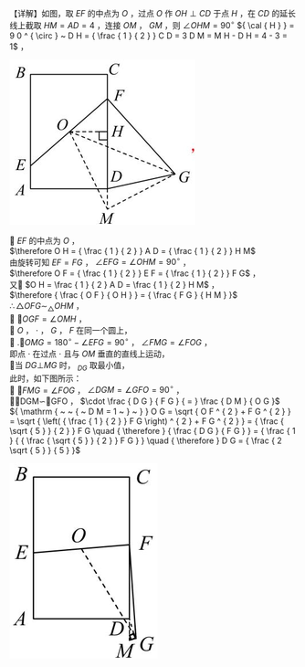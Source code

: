 【详解】如图，取 $E F$ 的中点为 $O$ ，过点 $O$ 作 $O H \perp C D$ 于点 $H$ ，在 $C D$ 的延长线上截取 $H M = A D = 4$ ，连接 $O M$ ， $G M$ ，则 $\angle O H M = 9 0 ^ { \circ }$ ${ \cal { H } } = 9 0 ^ { \circ } ~ D H = { \frac { 1 } { 2 } } C D = 3 D M = M H - D H = 4 - 3 = 1$ ，

![](<../../qs_image_DB/专题2-4_瓜豆轨最值模型：为什么我们喜欢手拉手（直线与曲线）（解析版）_/8687116ed737c713c5aadb9e7d3c182095023d279e07bd5e098621e0b0e44d04.jpg>)

 $E F$ 的中点为 $O$ ，  
$\therefore O H = { \frac { 1 } { 2 } } A D = { \frac { 1 } { 2 } } H M$   
由旋转可知 $E F = F G$ ， $\angle E F G = \angle O H M = 9 0 ^ { \circ }$ ，  
$\therefore O F = { \frac { 1 } { 2 } } E F = { \frac { 1 } { 2 } } F G$ ，  
又 $O H = \frac { 1 } { 2 } A D = \frac { 1 } { 2 } H M$ ，  
$\therefore { \frac { O F } { O H } } = { \frac { F G } { H M } }$   
$\therefore \triangle O F G \sim _ { \triangle } O H M$ ，  
 $\angle O G F = \angle O M H$ ，  
 $O$ ， $\cdot$ ， $G$ ， $F$ 在同一个圆上，  
 $. \angle O M G = 1 8 0 ^ { \circ } - \angle E F G = 9 0 ^ { \circ }$ ， $\angle F M G = \angle F O G$ ，  
即点 $\cdot$ 在过点 $\cdot$ 且与 $O M$ 垂直的直线上运动，  
当 $D G \bot M G$ 时， $_ { D G }$ 取最小值，  
此时，如下图所示：  
 $\angle F M G = \angle F O G$ ， $\angle D G M = \angle G F O = 9 0 ^ { \circ }$ ，  
DGM∽GFO ， $\cdot \frac { D G } { F G } { = } \frac { D M } { O G }$   
${ \mathrm { ~  ~ { ~ D M = 1 ~ } ~ } } O G = \sqrt { O F ^ { 2 } + F G ^ { 2 } } = \sqrt { \left( { \frac { 1 } { 2 } } F G \right) ^ { 2 } + F G ^ { 2 } } = { \frac { \sqrt { 5 } } { 2 } } F G \quad { \therefore } { \frac { D G } { F G } } = { \frac { 1 } { { \frac { \sqrt { 5 } } { 2 } } F G } } \quad { \therefore } D G = { \frac { 2 \sqrt { 5 } } { 5 } }$

![](<../../qs_image_DB/专题2-4_瓜豆轨最值模型：为什么我们喜欢手拉手（直线与曲线）（解析版）_/224518e876bf7b5af418d3ae018d4b58957f93459c0b70542529e056a715a371.jpg>)
